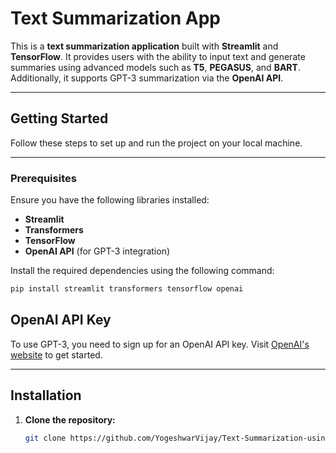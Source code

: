 # Text Summarization App

This is a **text summarization application** built with **Streamlit** and **TensorFlow**. It provides users with the ability to input text and generate summaries using advanced models such as **T5**, **PEGASUS**, and **BART**. Additionally, it supports GPT-3 summarization via the **OpenAI API**.

---

## Getting Started

Follow these steps to set up and run the project on your local machine.

---

### Prerequisites

Ensure you have the following libraries installed:

- **Streamlit**
- **Transformers**
- **TensorFlow**
- **OpenAI API** (for GPT-3 integration)

Install the required dependencies using the following command:

```bash
pip install streamlit transformers tensorflow openai
```
## OpenAI API Key

To use GPT-3, you need to sign up for an OpenAI API key. Visit [OpenAI's website](https://platform.openai.com/signup/) to get started.

---

## Installation

1. **Clone the repository:**

   ```bash
   git clone https://github.com/YogeshwarVijay/Text-Summarization-using-Transformers.git
